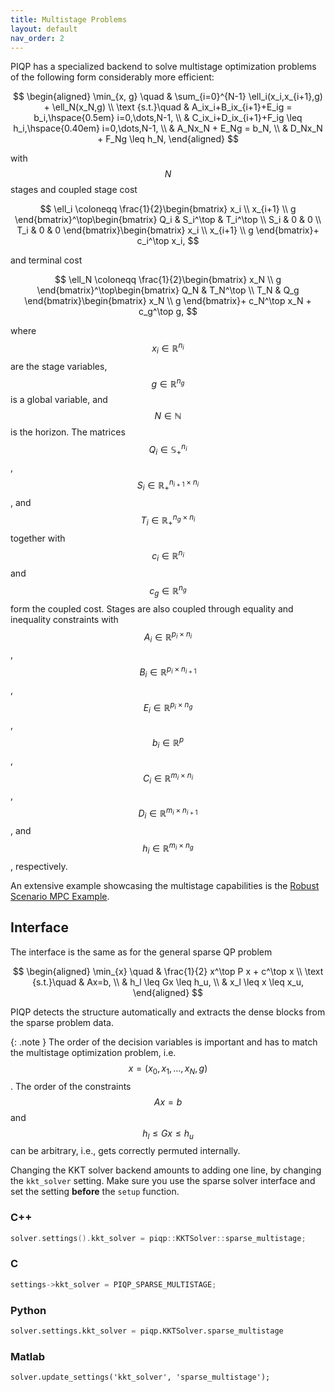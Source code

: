 ```yaml
---
title: Multistage Problems
layout: default
nav_order: 2
---
```


PIQP has a specialized backend to solve multistage optimization problems of the following form considerably more efficient:

$$
\begin{aligned}
\min_{x, g} \quad & \sum_{i=0}^{N-1} \ell_i(x_i,x_{i+1},g) + \ell_N(x_N,g) \\
\text {s.t.}\quad & A_ix_i+B_ix_{i+1}+E_ig = b_i,\hspace{0.5em} i=0,\dots,N-1, \\
& C_ix_i+D_ix_{i+1}+F_ig \leq h_i,\hspace{0.40em} i=0,\dots,N-1, \\
& A_Nx_N + E_Ng = b_N, \\
& D_Nx_N + F_Ng \leq h_N,
\end{aligned}
$$

with $$N$$ stages and coupled stage cost

$$
\ell_i \coloneqq \frac{1}{2}\begin{bmatrix}
x_i \\
x_{i+1} \\
g
\end{bmatrix}^\top\begin{bmatrix}
Q_i & S_i^\top & T_i^\top \\
S_i & 0 & 0 \\
T_i & 0 & 0
\end{bmatrix}\begin{bmatrix}
x_i \\
x_{i+1} \\
g
\end{bmatrix}+ c_i^\top x_i,
$$

and terminal cost

$$
\ell_N \coloneqq \frac{1}{2}\begin{bmatrix}
x_N \\
g
\end{bmatrix}^\top\begin{bmatrix}
Q_N & T_N^\top \\
T_N & Q_g
\end{bmatrix}\begin{bmatrix}
x_N \\
g
\end{bmatrix}+ c_N^\top x_N + c_g^\top g,
$$

where $$x_i\in\mathbb{R}^{n_i}$$ are the stage variables, $$g\in\mathbb{R}^{n_g}$$ is a global variable, and $$N \in \mathbb{N}$$ is the horizon. The matrices $$Q_i\in\mathbb{S}_+^{n_i}$$, $$S_i\in\mathbb{R}_+^{n_{i+1}\times n_i}$$, and $$T_i\in\mathbb{R}_+^{n_g\times n_i}$$ together with $$c_i\in\mathbb{R}^{n_i}$$ and $$c_g\in\mathbb{R}^{n_g}$$ form the coupled cost. Stages are also coupled through equality and inequality constraints with $$A_i \in \mathbb{R}^{p_i\times n_i}$$, $$B_i \in \mathbb{R}^{p_i\times n_{i+1}}$$, $$E_i \in \mathbb{R}^{p_i\times n_g}$$, $$b_i \in \mathbb{R}^{p}$$, $$C_i \in \mathbb{R}^{m_i\times n_i}$$, $$D_i \in \mathbb{R}^{m_i\times n_{i+1}}$$, and $$h_i \in \mathbb{R}^{m_i\times n_g}$$, respectively.

An extensive example showcasing the multistage capabilities is the [Robust Scenario MPC Example]({{site.baseurl}}/examples/scenario_example).

## Interface

The interface is the same as for the general sparse QP problem

$$
\begin{aligned}
\min_{x} \quad & \frac{1}{2} x^\top P x + c^\top x \\
\text {s.t.}\quad & Ax=b, \\
& h_l \leq Gx \leq h_u, \\
& x_l \leq x \leq x_u,
\end{aligned}
$$

PIQP detects the structure automatically and extracts the dense blocks from the sparse problem data.

{: .note }
The order of the decision variables is important and has to match the multistage optimization problem, i.e. $$x = (x_0, x_1, \dots, x_N, g)$$. The order of the constraints $$Ax=b$$ and $$h_l \leq Gx \leq h_u$$ can be arbitrary, i.e., gets correctly permuted internally.

Changing the KKT solver backend amounts to adding one line, by changing the `kkt_solver` setting. Make sure you use the sparse solver interface and set the setting **before** the `setup` function.

### C++

```c++
solver.settings().kkt_solver = piqp::KKTSolver::sparse_multistage;
```

### C

```c
settings->kkt_solver = PIQP_SPARSE_MULTISTAGE;
```

### Python

```python
solver.settings.kkt_solver = piqp.KKTSolver.sparse_multistage
```

### Matlab

```
solver.update_settings('kkt_solver', 'sparse_multistage');
```
